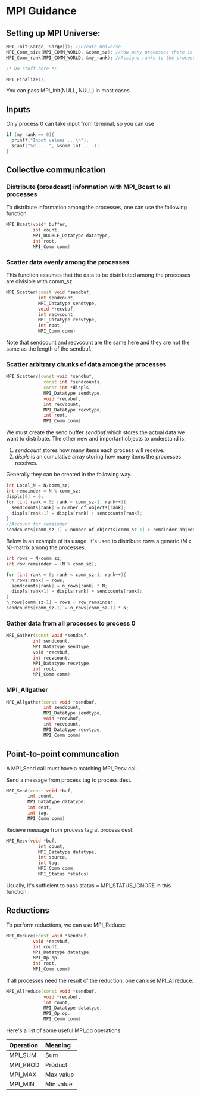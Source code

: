 # MPI Guidance

## Setting up MPI Universe:

```c
MPI_Init(&argc, &argv[]); //Create Universe
MPI_Comm_size(MPI_COMM_WORLD, &comm_sz); //How many processes there is (comm_sz)
MPI_Comm_rank(MPI_COMM_WORLD, &my_rank); //Assigns ranks to the processes

/* Do stuff here */

MPI_Finalize();
```
You can pass MPI_Init(NULL, NULL) in most cases.

## Inputs
Only process 0 can take input from terminal, so you can use

```c
if (my_rank == 0){
  printf("Input values ...\n");
  scanf("%d ....", &some_int ,...);
}
```

## Collective communication

### Distribute (broadcast) information with MPI_Bcast to all processes
To distribute information among the processes, one can use the following function

```c++
MPI_Bcast(void* buffer,
          int count,
          MPI_DOUBLE_Datatype datatype,
          int root,
          MPI_Comm comm)
```

### Scatter data evenly among the processes
This function assumes that the data to be distributed among the processes
are divisible with comm_sz.
```c++
MPI_Scatter(const void *sendbuf,
            int sendcount,
            MPI_Datatype sendtype,
            void *recvbuf,
            int recvcount,
            MPI_Datatype recvtype,
            int root,
            MPI_Comm comm)
```
Note that sendcount and recvcount are the same here and they are not the same as the length of the sendbuf.

### Scatter arbitrary chunks of data among the processes

```c++
MPI_Scatterv(const void *sendbuf,
              const int *sendcounts,
              const int *displs,
              MPI_Datatype sendtype,
              void *recvbuf,
              int recvcount,
              MPI_Datatype recvtype,
              int root,
              MPI_Comm comm)
```
We must create the send buffer *sendbuf* which stores the actual data we want to distribute. The other new and important objects to understand is:
1. *sendcount* stores how many items each process will receive.
2. *displs* is an cumulative array storing how many items the processes receives.


Generally they can be created in the following way.

```c++
int Local_N = N/comm_sz;
int remainder = N % comm_sz;
displs[0] = 0;
for (int rank = 0; rank < comm_sz-1; rank++){
  sendcounts[rank] = number_of_objects[rank];
  displs[rank+1] = displs[rank] + sendcounts[rank];
}
//Account for remainder
sendcounts[comm_sz-1] = number_of_objects[comm_sz-1] + remainder_objects;
```

Below is an example of its usage. It's used to distribute rows a generic (M x N)-matrix among the processes.

```c++
int rows = N/comm_sz;
int row_remainder = (N % comm_sz);

for (int rank = 0; rank < comm_sz-1; rank++){
  n_rows[rank] = rows;
  sendcounts[rank] = n_rows[rank] * N;
  displs[rank+1] = displs[rank] + sendcounts[rank];
}
n_rows[comm_sz-1] = rows + row_remainder;
sendcounts[comm_sz-1] = n_rows[comm_sz-1] * N;
```


### Gather data from all processes to process 0
```c++
MPI_Gather(const void *sendbuf,
          int sendcount,
          MPI_Datatype sendtype,
          void *recvbuf,
          int recvcount,
          MPI_Datatype recvtype,
          int root,
          MPI_Comm comm)

```            


### MPI_Allgather

```c++
MPI_Allgather(const void *sendbuf,
              int sendcount,
              MPI_Datatype sendtype,
              void *recvbuf,
              int recvcount,
              MPI_Datatype recvtype,
              MPI_Comm comm)
```

## Point-to-point communcation
A MPI_Send call must have a matching MPI_Recv call.

Send a message from process tag to process dest.
```c++
MPI_Send(const void *buf,
        int count,
        MPI_Datatype datatype,
        int dest,
        int tag,
        MPI_Comm comm)
```

Recieve message from process tag at process dest.

```c++
MPI_Recv(void *buf,
            int count,
            MPI_Datatype datatype,
            int source,
            int tag,
            MPI_Comm comm,
            MPI_Status *status)
```
Usually, it's sufficient to pass status = MPI_STATUS_IGNORE in this function.

## Reductions

To perform reductions, we can use MPI_Reduce:
```c++
MPI_Reduce(const void *sendbuf,
          void *recvbuf,
          int count,
          MPI_Datatype datatype,
          MPI_Op op,
          int root,
          MPI_Comm comm)
```

If all processes need the result of the reduction, one can use MPI_Allreduce:

```c++
MPI_Allreduce(const void *sendbuf,
              void *recvbuf,
              int count,
              MPI_Datatype datatype,
              MPI_Op op,
              MPI_Comm comm)
```

Here's a list of some useful MPI_op operations:

| Operation | Meaning     |
| :------------- | :------------- |
| MPI_SUM       | Sum       |
| MPI_PROD       | Product      |
| MPI_MAX       | Max value       |
| MPI_MIN       | Min value       |
